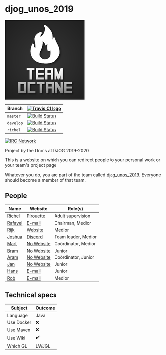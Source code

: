 # djog_unos_2019

![Octane logo](pics/team%20octance%20logo%2025%25.png)

Branch   |[![Travis CI logo](pics/TravisCI.png)](https://travis-ci.org)                                                             
---------|--------------------------------------------------------------------------------------------------------------------------
`master` |[![Build Status](https://travis-ci.org/djog/djog_unos_2019.svg?branch=master)](https://travis-ci.org/djog/djog_unos_2019)
`develop`|[![Build Status](https://travis-ci.org/djog/djog_unos_2019.svg?branch=develop)](https://travis-ci.org/djog/djog_unos_2019)
`richel` |[![Build Status](https://travis-ci.org/djog/djog_unos_2019.svg?branch=richel)](https://travis-ci.org/djog/djog_unos_2019)

[![IRC Network](https://img.shields.io/badge/irc-%23djog_unos_2019-blue.svg "IRC Freenode")](https://webchat.freenode.net/?channels=djog_unos_2019)

Project by the Uno's at DJOG 2019-2020 

This is a website on which you can redirect people to your personal work or your team's project page

Whatever you do, you are part of the
team called [djog_unos_2019](https://github.com/orgs/djog/teams/djog_unos_2019).
Everyone should become a member of that team.

## People

Name|Website|Role(s)
----|-----|----
[Richel](https://github.com/richelbilderbeek) | [Pirouette](https://github.com/richelbilderbeek/pirouette)|Adult supervision
[Rafayel](https://github.com/RafayelGardishyan) | [E-mail](mailto:rgardishyan@gmail.com)|Chairman, Medior
[Rijk](https://github.com/Rijk-van-Putten) | [Website](https://rijkvanputten.000webhostapp.com/)|Medior
[Joshua](https://github.com/joshua260403) | [Discord](https://discord.gg/yrt5egv)|Team leader, Medior
[Mart](https://github.com/martje127) | [No Website](https://www.youtube.com/watch?v=dQw4w9WgXcQ)|Coördinator, Medior
[Bram](https://github.com/kombossen) | [No Website](https://www.youtube.com/watch?v=CH1XGdu-hzQ)|Junior
[Aram](https://github.com/AramPetiet) |[No Website](https://youtu.be/v2Qy4NjhXwI?t=105)|Coördinator, Junior
[Jan](https://github.com/janderkkotlarski) | [No Website](https://www.youtube.com/watch?v=5bfCyrGid00)| Junior
[Hans](https://github.com/Hans-Bouwman) | [E-mail](mailto:hans.bouwman@protonmail.com)|Junior
[Rob](https://github.com/robkruger) | [E-mail](mailto:robkruger9@gmail.com)|Medior

## Technical specs

|Subject    | Outcome|
|-----------|------------|
|Language   | Java |
|Use Docker | :x: |
|Use Maven  | :x: |
|Use Wiki   | :heavy_check_mark: |
|Which GL   | LWJGL |
